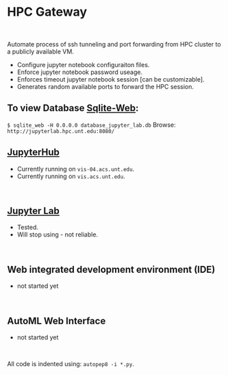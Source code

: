 # HPC Gateway

</br>

Automate process of ssh tunneling and port forwarding from HPC cluster to a publicly available VM.

* Configure jupyter notebook configuraiton files.
* Enforce jupyter notebook password useage.
* Enforces timeout jupyter notebook session [can be customizable].
* Generates random available ports to forward the HPC session.

## To view Database [Sqlite-Web](https://github.com/coleifer/sqlite-web):

`$ sqlite_web -H 0.0.0.0 database_jupyter_lab.db`
Browse:
`http://jupyterlab.hpc.unt.edu:8080/`

## [JupyterHub](https://github.com/gmihaila/hpc_gateway/tree/master/jupyterhub)
* Currently running on `vis-04.acs.unt.edu`.
* Currently running on `vis.acs.unt.edu`.

</br>

## [Jupyter Lab](https://github.com/gmihaila/hpc_gateway/tree/master/jupyter_lab)
* Tested.
* Will stop using - not reliable.

</br>

## Web integrated development environment (IDE)
* not started yet

</br>

## AutoML Web Interface
* not started yet

</br>

All code is indented using: `autopep8 -i *.py`.

